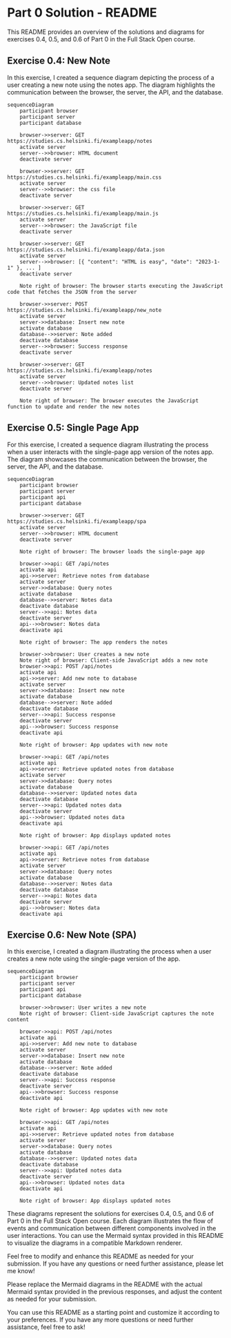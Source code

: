# Part 0 Solution - README

This README provides an overview of the solutions and diagrams for exercises 0.4, 0.5, and 0.6 of Part 0 in the Full Stack Open course.

## Exercise 0.4: New Note

In this exercise, I created a sequence diagram depicting the process of a user creating a new note using the notes app. The diagram highlights the communication between the browser, the server, the API, and the database.

```
sequenceDiagram
    participant browser
    participant server
    participant database

    browser->>server: GET https://studies.cs.helsinki.fi/exampleapp/notes
    activate server
    server-->>browser: HTML document
    deactivate server

    browser->>server: GET https://studies.cs.helsinki.fi/exampleapp/main.css
    activate server
    server-->>browser: the css file
    deactivate server

    browser->>server: GET https://studies.cs.helsinki.fi/exampleapp/main.js
    activate server
    server-->>browser: the JavaScript file
    deactivate server

    browser->>server: GET https://studies.cs.helsinki.fi/exampleapp/data.json
    activate server
    server-->>browser: [{ "content": "HTML is easy", "date": "2023-1-1" }, ... ]
    deactivate server

    Note right of browser: The browser starts executing the JavaScript code that fetches the JSON from the server

    browser->>server: POST https://studies.cs.helsinki.fi/exampleapp/new_note
    activate server
    server->>database: Insert new note
    activate database
    database-->>server: Note added
    deactivate database
    server-->>browser: Success response
    deactivate server

    browser->>server: GET https://studies.cs.helsinki.fi/exampleapp/notes
    activate server
    server-->>browser: Updated notes list
    deactivate server

    Note right of browser: The browser executes the JavaScript function to update and render the new notes
```
## Exercise 0.5: Single Page App

For this exercise, I created a sequence diagram illustrating the process when a user interacts with the single-page app version of the notes app. The diagram showcases the communication between the browser, the server, the API, and the database.

```
sequenceDiagram
    participant browser
    participant server
    participant api
    participant database

    browser->>server: GET https://studies.cs.helsinki.fi/exampleapp/spa
    activate server
    server-->>browser: HTML document
    deactivate server

    Note right of browser: The browser loads the single-page app

    browser->>api: GET /api/notes
    activate api
    api->>server: Retrieve notes from database
    activate server
    server->>database: Query notes
    activate database
    database-->>server: Notes data
    deactivate database
    server-->>api: Notes data
    deactivate server
    api-->>browser: Notes data
    deactivate api

    Note right of browser: The app renders the notes

    browser->>browser: User creates a new note
    Note right of browser: Client-side JavaScript adds a new note
    browser->>api: POST /api/notes
    activate api
    api->>server: Add new note to database
    activate server
    server->>database: Insert new note
    activate database
    database-->>server: Note added
    deactivate database
    server-->>api: Success response
    deactivate server
    api-->>browser: Success response
    deactivate api

    Note right of browser: App updates with new note

    browser->>api: GET /api/notes
    activate api
    api->>server: Retrieve updated notes from database
    activate server
    server->>database: Query notes
    activate database
    database-->>server: Updated notes data
    deactivate database
    server-->>api: Updated notes data
    deactivate server
    api-->>browser: Updated notes data
    deactivate api

    Note right of browser: App displays updated notes

    browser->>api: GET /api/notes
    activate api
    api->>server: Retrieve notes from database
    activate server
    server->>database: Query notes
    activate database
    database-->>server: Notes data
    deactivate database
    server-->>api: Notes data
    deactivate server
    api-->>browser: Notes data
    deactivate api
```
## Exercise 0.6: New Note (SPA)

In this exercise, I created a diagram illustrating the process when a user creates a new note using the single-page version of the app.

```
sequenceDiagram
    participant browser
    participant server
    participant api
    participant database

    browser->>browser: User writes a new note
    Note right of browser: Client-side JavaScript captures the note content

    browser->>api: POST /api/notes
    activate api
    api->>server: Add new note to database
    activate server
    server->>database: Insert new note
    activate database
    database-->>server: Note added
    deactivate database
    server-->>api: Success response
    deactivate server
    api-->>browser: Success response
    deactivate api

    Note right of browser: App updates with new note

    browser->>api: GET /api/notes
    activate api
    api->>server: Retrieve updated notes from database
    activate server
    server->>database: Query notes
    activate database
    database-->>server: Updated notes data
    deactivate database
    server-->>api: Updated notes data
    deactivate server
    api-->>browser: Updated notes data
    deactivate api

    Note right of browser: App displays updated notes
```

These diagrams represent the solutions for exercises 0.4, 0.5, and 0.6 of Part 0 in the Full Stack Open course. Each diagram illustrates the flow of events and communication between different components involved in the user interactions. You can use the Mermaid syntax provided in this README to visualize the diagrams in a compatible Markdown renderer.

Feel free to modify and enhance this README as needed for your submission. If you have any questions or need further assistance, please let me know!

Please replace the Mermaid diagrams in the README with the actual Mermaid syntax provided in the previous responses, and adjust the content as needed for your submission. 

You can use this README as a starting point and customize it according to your preferences. If you have any more questions or need further assistance, feel free to ask!


